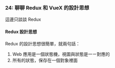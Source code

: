 ### 24: 聊聊 Redux 和 VueX 的設計思想

這邊只談談 Redux

#### Redux 設計思想

Redux 的設計思想很簡單，就兩句話：

1. Web 應用是一個狀態機，視圖與狀態是一ㄧ對應的
2. 所有的狀態，保存在一個對象裡面
